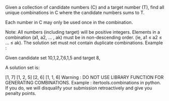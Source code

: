 Given a collection of candidate numbers (C) and a target number (T), find all unique combinations in C where the candidate numbers sums to T.

Each number in C may only be used once in the combination.

 Note:
All numbers (including target) will be positive integers.
Elements in a combination (a1, a2, … , ak) must be in non-descending order. (ie, a1 ≤ a2 ≤ … ≤ ak).
The solution set must not contain duplicate combinations.
Example :

Given candidate set 10,1,2,7,6,1,5 and target 8,

A solution set is:

[1, 7]
[1, 2, 5]
[2, 6]
[1, 1, 6]
 Warning : DO NOT USE LIBRARY FUNCTION FOR GENERATING COMBINATIONS.
Example : itertools.combinations in python.
If you do, we will disqualify your submission retroactively and give you penalty points. 
